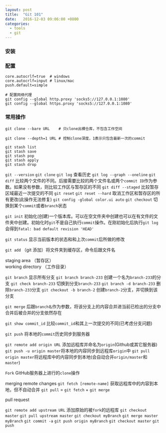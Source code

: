 ```yaml
---
layout: post
title:  "Git 101"
date:   2016-12-03 09:06:00 +0800
categories:
  - tools
  - git
---
```


### 安装

### 配置

```shell
core.autocrlf=true  # windows
core.autocrlf=input # linux/mac
push.default=simple
```

```shell
# 配置网络代理
git config --global http.proxy 'socks5://127.0.0.1:1080' 
git config --global https.proxy 'socks5://127.0.0.1:1080'
```

### 常用操作

```shell
git clone --bare URL	# 只clone出裸仓库，不包含工作空间
```

```shell
git clone --depth=1 URL # 控制clone深度，1表示只包含最新一次的commit
```

```shell
git stash list
git stash save
git stash pop
git stash apply
git stash drop
```

`git --version`
`git clone`
`git log` 查看历史
`git log --graph --oneline`
`git diff` 比较两个文件的不同。后接需要比较的两个文件名或两个`commit ID`作为参数。如果没有参数，则比较工作区与暂存区的不同
`git diff --staged` 比较暂存区域最近一次提交的不同
`git reset`
`git reset --hard` 取消工作区和暂存区的所有更改(此操作无法修复)
`git config -global color.ui auto`
`git checkout` 切换到某个`commit`或者`branch`状态

`git init` 初始化(创建)一个版本库。可以在空文件夹中创建也可以在有文件的文件夹中创建。初始化时`git`不是自己执行`commit`操作。在刚初始化后执行`git log`会得到`fatal: bad default revision 'HEAD'`

`git status` 显示当前版本的状态和和上次`commit`后所做的修改

`git add` （git 添加）将文件夹到缓存区，命令后跟文件名

staging area （暂存区）  
working directory （工作目录）

`git branch` 显示所有分支
`git branch branch-233` 创建一个名为`branch-233`的分支
`git check branch-233` 切换到分支`branch-233`
`git branch -d branch-233` 删除`branch-233`分支
`git checkout -b branch-2` 创建`branch-2`分支，并切换到该分支

`git merge` 后跟`branch名`作为参数，将该分支上的内容合并进当前已检出的分支中  
合并后被合并的分支依然存在

`git show commit_id` 比较`commit_id`和其上一次提交的不同(已考虑分支问题)

`git push` 将本地的`commit`历史同步到服务器

`git remote add origin URL` 添加远程库并命名为`origin`(Github或其它服务器)
`git push -u origin master`将本地的内容同步到远程库`origin`中
`git pull origin master`将远程库中的内容同步到本地(会自动合并`origin/master`和`master`)

`Fork` GitHub服务器上进行的`clone`操作

merging remote changes
`git fetch [remote-name]` 获取远程库中的内容到本地，但不自动合并
`git pull` = `git fetch` + `git merge`

pull request

`git remote add upstream URL` 添加原始的被`fork`的远程库
`git checkout master`
`git pull upstream master`
`git checkout myBranch`
`git merge master myBranch`
`git commit -a`
`git push origin myBranch`
`git checkout master`
`git push`
